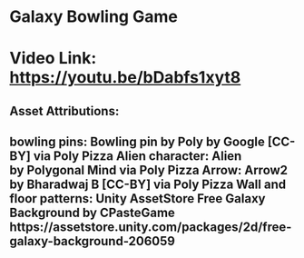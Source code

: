 <h1>Galaxy Bowling Game<h1>

Video Link: https://youtu.be/bDabfs1xyt8


<h2> Asset Attributions: <h2>
<p> bowling pins: Bowling pin by Poly by Google [CC-BY] via Poly Pizza
Alien character: Alien by Polygonal Mind via Poly Pizza
Arrow: Arrow2 by Bharadwaj B [CC-BY] via Poly Pizza
Wall and floor patterns: Unity AssetStore Free Galaxy Background by CPasteGame https://assetstore.unity.com/packages/2d/free-galaxy-background-206059 <p>
